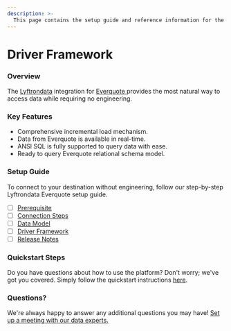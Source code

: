 ```yaml
---
description: >-
  This page contains the setup guide and reference information for the Everquote source connector.
---
```


# Driver Framework

### Overview

The [Lyftrondata](https://www.lyftrondata.com/) integration for [Everquote](https://www.lyftrondata.com/integration/everquote/)[ ](https://www.lyftrondata.com/integration/everquote/)provides the most natural way to access data while requiring no engineering.

### Key Features

* Comprehensive incremental load mechanism.
* Data from Everquote is available in real-time.&#x20;
* ANSI SQL is fully supported to query data with ease.
* Ready to query Everquote relational schema model.

### Setup Guide

To connect to your destination without engineering, follow our step-by-step Lyftrondata Everquote setup guide.

* [ ] [Prerequisite](../../marketing-analytics/everquote/prerequisite.md)
* [ ] [Connection Steps](../../marketing-analytics/everquote/connection-steps.md)
* [ ] [Data Model](../../marketing-analytics/everquote/data-model/)
* [ ] [Driver Framework](../../marketing-analytics/everquote/driver-framework/)
* [ ] [Release Notes](../../marketing-analytics/everquote/release-notes.md)

### Quickstart Steps

Do you have questions about how to use the platform? Don't worry; we've got you covered. Simply follow the quickstart instructions [here](../../../quickstart-steps.md).

### Questions? <a href="#questions" id="questions"></a>

We're always happy to answer any additional questions you may have! [Set up a meeting with our data experts.](https://www.lyftrondata.com/book-a-meeting/)



